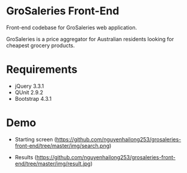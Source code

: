 # GroSaleries Front-End
Front-end codebase for GroSaleries web application.

GroSaleries is a price aggregator for Australian residents looking for cheapest grocery products.

# Requirements
- jQuery 3.3.1
- QUnit 2.9.2
- Bootstrap 4.3.1

# Demo
- Starting screen
(https://github.com/nguyenhailong253/grosaleries-front-end/tree/master/img/search.png)

- Results
(https://github.com/nguyenhailong253/grosaleries-front-end/tree/master/img/result.jpg)
